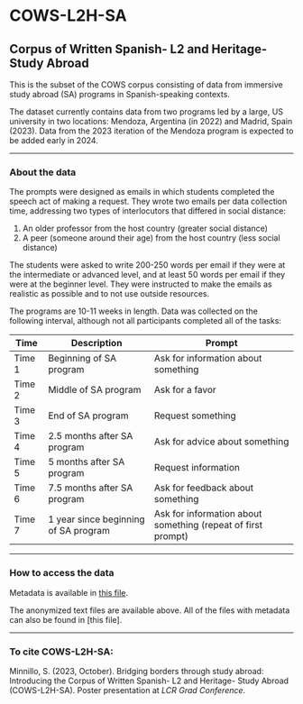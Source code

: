# COWS-L2H-SA
## Corpus of Written Spanish- L2 and Heritage- Study Abroad

This is the subset of the COWS corpus consisting of data from immersive study abroad (SA) programs in Spanish-speaking contexts.

The dataset currently contains data from two programs led by a large, US university in two locations: Mendoza, Argentina (in 2022) and Madrid, Spain (2023). Data from the 2023 iteration of the Mendoza program is expected to be added early in 2024.

* * *

### About the data

The prompts were designed as emails in which students completed the speech act of making a request. They wrote two emails per data collection time, addressing two types of interlocutors that differed in social distance:

1. An older professor from the host country (greater social distance)
2. A peer (someone around their age) from the host country (less social distance)

The students were asked to write 200-250 words per email if they were at the intermediate or advanced level, and at least 50 words per email if they were at the beginner level. They were instructed to make the emails as realistic as possible and to not use outside resources.

The programs are 10-11 weeks in length. Data was collected on the following interval, although not all participants completed all of the tasks:


| Time        | Description | Prompt     |
| ----------- | ----------- | ----------- |
| Time 1      | Beginning of SA program       | Ask for information about something    |
| Time 2   | Middle of SA program        | Ask for a favor        |
| Time 3   | End of SA program        | Request something        |
| Time 4   | 2.5 months after SA program        | Ask for advice about something        |
| Time 5   | 5 months after SA program        | Request information        |
| Time 6   | 7.5 months after SA program        | Ask for feedback about something        |
| Time 7   | 1 year since beginning of SA program        | Ask for information about something (repeat of first prompt)        |

* * *

### How to access the data

Metadata is available in [this file](https://github.com/ucdaviscl/cowsl2h/blob/master/SA/COWS-L2H-SA%20metadata%2010-3-23.csv).

The anonymized text files are available above. All of the files with metadata can also be found in [this file].

* * *

### To cite COWS-L2H-SA:

Minnillo, S. (2023, October). Bridging borders through study abroad: Introducing the Corpus of
Written Spanish- L2 and Heritage- Study Abroad (COWS-L2H-SA). Poster presentation at _LCR
Grad Conference_.
